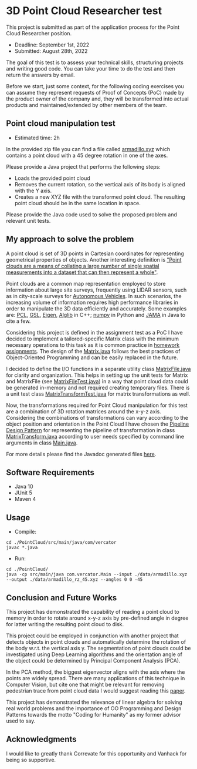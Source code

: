 # 3D Point Cloud Researcher test

This project is submitted as part of the application process for the Point Cloud Researcher position.

- Deadline: September 1st, 2022
- Submitted: August 28th, 2022

The goal of this test is to assess your technical skills, structuring projects and writing good code. You can take your time to do the test and then return the answers by email.

Before we start, just some context, for the following coding exercises you can assume they represent requests of Proof of Concepts (PoC) made by the product owner of the company and, they will be transformed into actual products and maintained/extended by other members of the team.

## Point cloud manipulation test

- Estimated time: 2h

In the provided zip file you can find a file called [armadillo.xyz](./data/armadillo.xyz) which contains a point cloud with a 45 degree rotation in one of the axes.

Please provide a Java project that performs the following steps:
- Loads the provided point cloud
- Removes the current rotation, so the vertical axis of its body is aligned with the Y axis.
- Creates a new XYZ file with the transformed point cloud. The resulting point cloud should be in the same location in space.

Please provide the Java code used to solve the proposed problem and relevant unit tests.

## My approach to solve the problem

A point cloud is set of 3D points in Cartesian coordinates for representing geometrical properties of objects. Another interesting definition is ["Point clouds are a means of collating a large number of single spatial measurements into a dataset that can then represent a whole"](https://info.vercator.com/blog/what-are-point-clouds-5-easy-facts-that-explain-point-clouds).

Point clouds are a common map representation employed to store information about large site surveys, frequently using LIDAR sensors, such as in city-scale surveys for [Autonomous Vehicles](http://www.lcad.inf.ufes.br/wiki/index.php/IARA). In such scenarios, the increasing volume of information requires high performance libraries in order to manipulate the 3D data efficiently and accurately. Some examples are: [PCL](https://pointclouds.org), [GSL](https://www.gnu.org/software/gsl/), [Eigen](https://eigen.tuxfamily.org/index.php?title=Main_Page), [Alglib](https://www.alglib.net) in C++; [numpy](https://numpy.org) in Python and [JAMA](https://math.nist.gov/javanumerics/jama/) in Java to cite a few.

Considering this project is defined in the assignment test as a PoC I have decided to implement a tailored-specific Matrix class with the minimum necessary operations to this task as it is common practice in [homework assignments](https://github.com/aforechi/ifes-alg-2018-1/blob/master/trabalho.ipynb). The design of the [Matrix.java](src/main/java/com/vercator/Matrix.java) follows the best practices of Object-Oriented Programming and can be easily replaced in the future.

I decided to define the I/O functions in a separate utility class [MatrixFile.java](src/main/java/com/vercator/MatrixFile.java) for clarity and organization. This helps in setting up the unit tests for Matrix and MatrixFile (see [MatrixFileTest.java](src/test/java/com/vercator/MatrixFileTest.java)) in a way that point cloud data could be generated in-memory and not required creating temporary files. There is a unit test class [MatrixTransformTest.java](src/test/java/com/vercator/MatrixTransformTest.java) for matrix transformations as well.

Now, the transformations required for Point Cloud manipulation for this test are a combination of 3D rotation matrices around the x-y-z axis. Considering the combinations of transformations can vary according to the object position and orientation in the Point Cloud I have chosen the [Pipeline Design Pattern](https://java-design-patterns.com/patterns/pipeline/) for representing the pipeline of transformation in class [MatrixTransform.java](src/main/java/com/vercator/MatrixTransform.java) according to user needs specified by command line arguments in class [Main.java](src/main/java/com/vercator/Main.java).

For more details please find the Javadoc generated files [here](doc/index.html).

## Software Requirements
- Java 10
- JUnit 5
- Maven 4

## Usage

- Compile:
```
cd ./PointCloud/src/main/java/com/vercator
javac *.java
```

- Run:
```
cd ./PointCloud/
java -cp src/main/java com.vercator.Main --input ./data/armadillo.xyz --output ./data/armadillo_rz_45.xyz --angles 0 0 -45
```


## Conclusion and Future Works

This project has demonstrated the capability of reading a point cloud to memory in order to rotate around x-y-z axis by pre-defined angle in degree for latter writing the resulting point cloud to disk. 

This project could be employed in conjunction with another project that detects objects in point clouds and automatically determine the rotation of the body w.r.t. the vertical axis y. The segmentation of point clouds could be investigated using Deep Learning algorithms and the orientation angle of the object could be determined by Principal Component Analysis (PCA).

In the PCA method, the biggest eigenvector aligns with the axis where the points are widely spread. There are many applications of this technique in Computer Vision, but cite one that might be relevant for removing pedestrian trace from point cloud data I would suggest reading this [paper](http://www.ijmerr.com/uploadfile/2020/0417/20200417064018858.pdf). 

This project has demonstrated the relevance of linear algebra for solving real world problems and the importance of OO Programming and Design Patterns towards the motto "Coding for Humanity" as my former advisor used to say.


## Acknowledgments

I would like to greatly thank Correvate for this opportunity and Vanhack for being so supportive.
